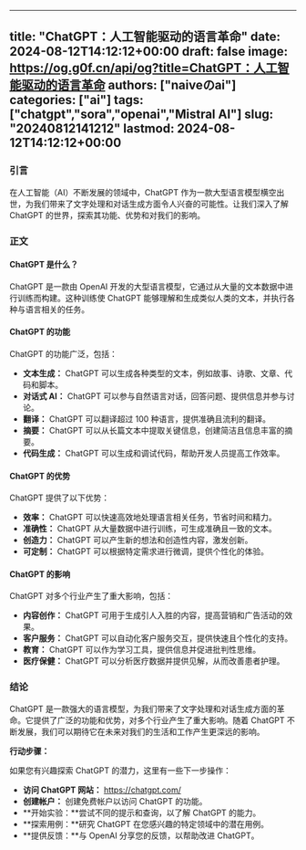 
---
title: "ChatGPT：人工智能驱动的语言革命"
date: 2024-08-12T14:12:12+00:00
draft: false
image: https://og.g0f.cn/api/og?title=ChatGPT：人工智能驱动的语言革命
authors: ["naiveのai"]
categories: ["ai"]
tags: ["chatgpt","sora","openai","Mistral AI"]
slug: "20240812141212"
lastmod: 2024-08-12T14:12:12+00:00
---
### 引言

在人工智能（AI）不断发展的领域中，ChatGPT 作为一款大型语言模型横空出世，为我们带来了文字处理和对话生成方面令人兴奋的可能性。让我们深入了解 ChatGPT 的世界，探索其功能、优势和对我们的影响。

### 正文

#### ChatGPT 是什么？

ChatGPT 是一款由 OpenAI 开发的大型语言模型，它通过从大量的文本数据中进行训练而构建。这种训练使 ChatGPT 能够理解和生成类似人类的文本，并执行各种与语言相关的任务。

#### ChatGPT 的功能

ChatGPT 的功能广泛，包括：

* **文本生成：** ChatGPT 可以生成各种类型的文本，例如故事、诗歌、文章、代码和脚本。
* **对话式 AI：** ChatGPT 可以参与自然语言对话，回答问题、提供信息并参与讨论。
* **翻译：** ChatGPT 可以翻译超过 100 种语言，提供准确且流利的翻译。
* **摘要：** ChatGPT 可以从长篇文本中提取关键信息，创建简洁且信息丰富的摘要。
* **代码生成：** ChatGPT 可以生成和调试代码，帮助开发人员提高工作效率。

#### ChatGPT 的优势

ChatGPT 提供了以下优势：

* **效率：** ChatGPT 可以快速高效地处理语言相关任务，节省时间和精力。
* **准确性：** ChatGPT 从大量数据中进行训练，可生成准确且一致的文本。
* **创造力：** ChatGPT 可以产生新的想法和创造性内容，激发创新。
* **可定制：** ChatGPT 可以根据特定需求进行微调，提供个性化的体验。

#### ChatGPT 的影响

ChatGPT 对多个行业产生了重大影响，包括：

* **内容创作：** ChatGPT 可用于生成引人入胜的内容，提高营销和广告活动的效果。
* **客户服务：** ChatGPT 可以自动化客户服务交互，提供快速且个性化的支持。
* **教育：** ChatGPT 可以作为学习工具，提供信息并促进批判性思维。
* **医疗保健：** ChatGPT 可以分析医疗数据并提供见解，从而改善患者护理。

### 结论

ChatGPT 是一款强大的语言模型，为我们带来了文字处理和对话生成方面的革命。它提供了广泛的功能和优势，对多个行业产生了重大影响。随着 ChatGPT 不断发展，我们可以期待它在未来对我们的生活和工作产生更深远的影响。

**行动步骤：**

如果您有兴趣探索 ChatGPT 的潜力，这里有一些下一步操作：

* **访问 ChatGPT 网站：** https://chatgpt.com/
* **创建帐户：** 创建免费帐户以访问 ChatGPT 的功能。
* **开始实验：**尝试不同的提示和查询，以了解 ChatGPT 的能力。
* **探索用例：**研究 ChatGPT 在您感兴趣的特定领域中的潜在用例。
* **提供反馈：**与 OpenAI 分享您的反馈，以帮助改进 ChatGPT。